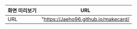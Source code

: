 | 화면 미리보기 | URL                                  |
| ------------- | ------------------------------------ |
| URL           | "https://Jaeho96.github.io/makecard/ |
